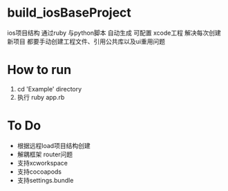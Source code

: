 # build_iosBaseProject
ios项目结构
通过ruby 与python脚本 自动生成 可配置 xcode工程
解决每次创建新项目 都要手动创建工程文件、引用公共库以及ui重用问题
# How to run
1. cd  'Example' directory
2. 执行 ruby app.rb



# To Do
- 根据远程load项目结构创建
- 解耦框架 router问题
- 支持xcworkspace
- 支持cocoapods
- 支持settings.bundle
